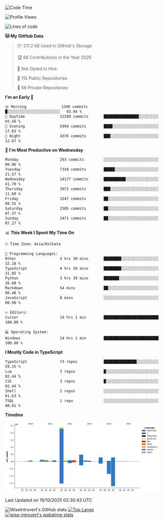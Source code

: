 <!--START_SECTION:waka-->
![Code Time](http://img.shields.io/badge/Code%20Time-4%2C392%20hrs%207%20mins-blue)

![Profile Views](http://img.shields.io/badge/Profile%20Views-0-blue)

![Lines of code](https://img.shields.io/badge/From%20Hello%20World%20I%27ve%20Written-4.2%20million%20lines%20of%20code-blue)

**🐱 My GitHub Data** 

> 📦 211.2 kB Used in GitHub's Storage 
 > 
> 🏆 66 Contributions in the Year 2025
 > 
> 🚫 Not Opted to Hire
 > 
> 📜 115 Public Repositories 
 > 
> 🔑 56 Private Repositories 
 > 
**I'm an Early 🐤** 

```text
🌞 Morning                1340 commits        █░░░░░░░░░░░░░░░░░░░░░░░░   03.94 % 
🌆 Daytime                22289 commits       ████████████████░░░░░░░░░   65.56 % 
🌃 Evening                5994 commits        ████░░░░░░░░░░░░░░░░░░░░░   17.63 % 
🌙 Night                  4376 commits        ███░░░░░░░░░░░░░░░░░░░░░░   12.87 % 
```
📅 **I'm Most Productive on Wednesday** 

```text
Monday                   293 commits         ░░░░░░░░░░░░░░░░░░░░░░░░░   00.86 % 
Tuesday                  7334 commits        █████░░░░░░░░░░░░░░░░░░░░   21.57 % 
Wednesday                14177 commits       ██████████░░░░░░░░░░░░░░░   41.70 % 
Thursday                 3972 commits        ███░░░░░░░░░░░░░░░░░░░░░░   11.68 % 
Friday                   3247 commits        ██░░░░░░░░░░░░░░░░░░░░░░░   09.55 % 
Saturday                 2505 commits        ██░░░░░░░░░░░░░░░░░░░░░░░   07.37 % 
Sunday                   2471 commits        ██░░░░░░░░░░░░░░░░░░░░░░░   07.27 % 
```


📊 **This Week I Spent My Time On** 

```text
🕑︎ Time Zone: Asia/Kolkata

💬 Programming Languages: 
Other                    4 hrs 30 mins       ████████░░░░░░░░░░░░░░░░░   32.18 % 
TypeScript               4 hrs 28 mins       ████████░░░░░░░░░░░░░░░░░   31.85 % 
Python                   3 hrs 39 mins       ███████░░░░░░░░░░░░░░░░░░   26.08 % 
Markdown                 54 mins             ██░░░░░░░░░░░░░░░░░░░░░░░   06.48 % 
JavaScript               8 mins              ░░░░░░░░░░░░░░░░░░░░░░░░░   00.98 % 

🔥 Editors: 
Cursor                   14 hrs 1 min        █████████████████████████   100.00 % 

💻 Operating System: 
Windows                  14 hrs 1 min        █████████████████████████   100.00 % 
```

**I Mostly Code in TypeScript** 

```text
TypeScript               73 repos            ███████████████░░░░░░░░░░   59.35 % 
Lua                      3 repos             █░░░░░░░░░░░░░░░░░░░░░░░░   02.44 % 
CSS                      3 repos             █░░░░░░░░░░░░░░░░░░░░░░░░   02.44 % 
Shell                    2 repos             ░░░░░░░░░░░░░░░░░░░░░░░░░   01.63 % 
TSQL                     1 repo              ░░░░░░░░░░░░░░░░░░░░░░░░░   00.81 % 
```



**Timeline**

![Lines of Code chart](https://raw.githubusercontent.com/wise-introvert/wise-introvert/master/assets/bar_graph.png)


 Last Updated on 19/10/2025 02:30:43 UTC
<!--END_SECTION:waka-->

![WiseIntrovert's GitHub stats](https://github-readme-stats.vercel.app/api?username=wise-introvert&count_private=true&show_icons=true)
[![Top Langs](https://github-readme-stats.vercel.app/api/top-langs/?username=wise-introvert&langs_count=10)](https://github.com/anuraghazra/github-readme-stats)
[![wise-introvert's wakatime stats](https://github-readme-stats.vercel.app/api/wakatime?username=wiseintrovert)](https://github.com/anuraghazra/github-readme-stats)
